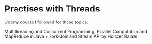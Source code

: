 # Practises with Threads

Udemy course I followed for these topics:

Multithreading and Concurrent Programming, Parallel Computation and MapReduce in Java + Fork-Join and Stream API by Holczer Balazs
